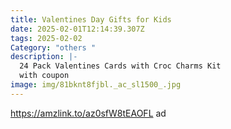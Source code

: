 ```yaml
---
title: Valentines Day Gifts for Kids
date: 2025-02-01T12:14:39.307Z
tags: 2025-02-02
Category: "others "
description: |-
  24 Pack Valentines Cards with Croc Charms Kit 
  with coupon 
image: img/81bknt8fjbl._ac_sl1500_.jpg
---
```

https://amzlink.to/az0sfW8tEAOFL  ad